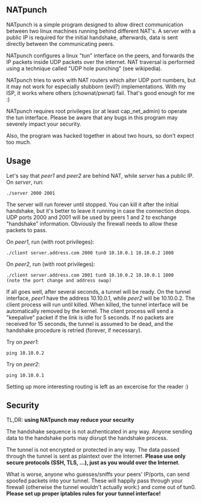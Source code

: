 NATpunch
--------

NATpunch is a simple program designed to allow direct communication between
two linux machines running behind different NAT's. A server with a public
IP is required for the initial handshake, afterwards, data is sent directly
between the communicating peers.

NATpunch configures a linux "tun" interface on the peers, and forwards the
IP packets inside UDP packets over the internet. NAT traversal is performed
using a technique called "UDP hole punching" (see wikipedia).

NATpunch tries to work with NAT routers which alter UDP port numbers, but
it may not work for especially stubborn (evil?) implementations. With my 
ISP, it works where others (chownat/pwnat) fail. That's good enough for me :)

NATpunch requires root privileges (or at least cap_net_admin) to operate
the tun interface. Please be aware that any bugs in this program may 
severely impact your security.

Also, the program was hacked together in about two hours, so don't expect too
much.

Usage
-----
Let's say that *peer1* and *peer2* are behind NAT, while *server* has a public
IP. On *server*, run:

	./server 2000 2001

The server will run forever until stopped. You can kill it after the initial
handshake, but it's better to leave it running in case the connection drops.
UDP ports 2000 and 2001 will be used by peers 1 and 2 to exchange "handshake"
information. Obviously the firewall needs to allow these packets to pass.

On *peer1*, run (with root privileges):

	./client server.address.com 2000 tun0 10.10.0.1 10.10.0.2 1000

On *peer2*, run (with root privileges):

	./client server.address.com 2001 tun0 10.10.0.2 10.10.0.1 1000
	(note the port change and address swap)

If all goes well, after several seconds, a tunnel will be ready. On the tunnel
interface, *peer1* have the address 10.10.0.1, while *peer2* will be 10.10.0.2.
The client process will run until killed. When killed, the tunnel interface
will be automatically removed by the kernel.
The client process will send a "keepalive" packet if the link is idle for 5
seconds. If no packets are received for 15 seconds, the tunnel is assumed to
be dead, and the handshake procedure is retried (forever, if necessary). 

Try on *peer1*:

	ping 10.10.0.2


Try on *peer2*:

	ping 10.10.0.1

Setting up more interesting routing is left as an excercise for the reader :)

Security
--------
TL,DR: **using NATpunch may reduce your security**

The handshake sequence is not authenticated in any way. Anyone sending data
to the handshake ports may disrupt the handshake process.

The tunnel is not encrypted or protected in any way. The data passed through
the tunnel is sent as plaintext over the Internet. **Please use only secure
protocols (SSH, TLS, ...), just as you would over the Internet**. 

What is worse, anyone who guesses/sniffs your peers' IP/ports, can send spoofed
packets into your tunnel. These will happily pass through your firewall
(otherwise the tunnel wouldn't actually work:) and come out of tun0. **Please set
up proper iptables rules for your tunnel interface!**

